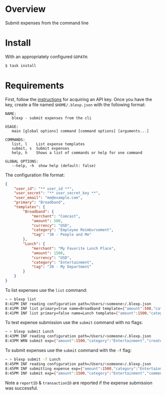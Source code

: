 # Overview

Submit expenses from the command line

# Install
With an appropriately configured `GOPATH`:

```sh
$ task install
```

# Requirements

First, follow the [instructions](https://integrations.expensify.com/Integration-Server/doc/) for acquiring an API key. Once you have the key, create a file named `$HOME/.blexp.json` with the following format:

```
NAME:
   blexp - submit expenses from the cli

USAGE:
   main [global options] command [command options] [arguments...]

COMMANDS:
   list, l    List expense templates
   submit, s  Submit expenses
   help, h    Shows a list of commands or help for one command

GLOBAL OPTIONS:
   --help, -h  show help (default: false)
  ```

The configuration file format:

```json
{
    "user_id": "** user_id **",
    "user_secret": "** user_secret_key **",
    "user_email": "me@example.com",
    "primary": "Broadband",
    "templates": {
        "Broadband": {
            "merchant": "Comcast",
            "amount": 500,
            "currency": "USD",
            "category": "Employee Reimbursement",
            "tag": "30 - People and Me"
        },
        "Lunch": {
            "merchant": "My Favorite Lunch Place",
            "amount": 1500,
            "currency": "USD",
            "category": "Entertainment",
            "tag": "20 - My Department"
        }
    }
}
```

To list expenses use the `list` command:

```sh
~ > blexp list
8:41PM INF reading configuration path=/Users/<someone>/.blexp.json
8:41PM INF list primary=true name=Broadband template={"amount":500,"category":"Employee Reimbursement","created":null,"currency":"USD","merchant":"Comcast","tag":"30 - People and Me"}
8:41PM INF list primary=false name=Lunch template={"amount":1500,"category":"Entertainment","created":null,"currency":"USD","merchant":"My Favorite Lunch Place","tag":"20 - My Department"}
```

To test expense submission use the `submit` command with no flags:

```sh
~ > blexp submit Lunch
8:43PM INF reading configuration path=/Users/<someone>/.blexp.json
8:43PM WRN submit exp={"amount":1500,"category":"Entertainment","created":null,"currency":"USD","merchant":"My Favorite Lunch Place","tag":"20 - My Department"} submitted=false template=Lunch
```

To submit expenses use the `submit` command with the `-f` flag:

```sh
~ > blexp submit -f Lunch
8:45PM INF reading configuration path=/Users/<someone>/.blexp.json
8:45PM INF submitting expense exp={"amount":1500,"category":"Entertainment","comment":"blexp: 55708577","created":"2020-10-14","currency":"USD","merchant":"My Favorite Lunch Place","tag":"20 - My Department"} op=submit
8:45PM INF submit exp={"amount":1500,"category":"Entertainment","comment":"blexp: 55708577","created":"2020-10-14","currency":"USD","merchant":"My Favorite Lunch Place","reportID":65918812,"tag":"20 - My Department","transactionID":"43095306711072841"} submitted=true template=Lunch
```

Note a `reportID` & `transactionID` are reported if the expense submission was successful.
